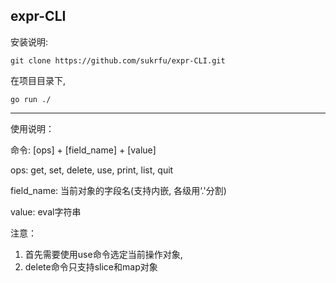 ## expr-CLI
安装说明:
```
git clone https://github.com/sukrfu/expr-CLI.git
```
在项目目录下,
```
go run ./
```

---

使用说明：

命令: [ops] + [field_name] + [value]

ops: get, set, delete, use, print, list, quit 

field_name: 当前对象的字段名(支持内嵌, 各级用‘.'分割)

value: eval字符串

注意： 

1. 首先需要使用use命令选定当前操作对象, 
2. delete命令只支持slice和map对象